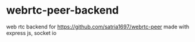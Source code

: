 # webrtc-peer-backend
web rtc backend for https://github.com/satria1697/webrtc-peer
made with express js, socket io
